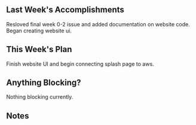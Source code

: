 ## Last Week's Accomplishments
Resloved final week 0-2 issue and added documentation on website code.
Began creating website ui.

## This Week's Plan
Finish website UI and begin connecting splash page to aws.

## Anything Blocking?
Nothing blocking currently.

## Notes
